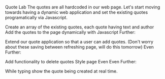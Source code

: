 Quote Lab
The quotes are all hardcoded in our web page. Let's start moving towards having a dynamic web application and set the existing quotes programatically via Javascript.

Create an array of the existing quotes, each quote having text and author
Add the quotes to the page dynamically with Javascript
Further:

Extend our quote application so that a user can add quotes. (Don't worry about these saving between refreshing page, will do this tomorrow)
Even Further:

Add functionality to delete quotes
Style page
Even Even Further:

While typing show the quote being created at real time.